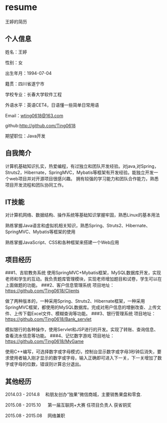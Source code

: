 # resume
王婷的简历

## 个人信息
姓名：王婷

性别：女

出生年月：1994-07-04

籍贯：四川省遂宁市

学校专业：长春大学软件工程

外语水平：英语CET4，日语懂一些简单日常用语

Email：wting0618@163.com

github:http://github.com/Ting0618

期望职位：Java开发
## 自我简介
计算机基础知识扎实，热爱编程，有过独立和团队开发经验。对java,对Spring，Struts2，Hibernate，SpringMVC，Mybatis等框架有开发经验。能独立开发一个web项目并对开源项目很感兴趣。
拥有较强的学习能力和团队合作能力，熟悉项目开发流程和团队协同工作。
## IT技能
对计算机网络、数据结构、操作系统等基础知识掌握牢固，熟悉Linux的基本用法

熟练掌握Java语言和虚拟机相关知识，熟悉Spring、Struts2、Hibernate、SpringMVC、Mybatis等框架的使用

熟练掌握JavaScript、CSS和各种框架来搭建一个Web应用
## 项目经历
###1、吉软教务系统
使用SpringMVC+Mybatis框架，MySQL数据库开发，实现老师和学生的互动。我负责题库管理模块，实现老师增加题目和试卷，学生可以在上面做题的功能。
###2、客户信息管理系统
项目地址：https://github.com/Ting0618/Clients

做了两种版本的，一种采用Spring、Struts2、Hibernate框架，一种采用SpringMVC框架，都使用的MySQL数据库。完成对用户信息的增删改查、上传文件、上传下载Excel文件、模糊查询等功能。
###3、银行管理系统
项目地址：https://github.com/Ting0618/Bank_servlet

模拟银行的各种操作，使用Servlet和JSP进行的开发。实现了转账、查询信息、查看流水信息等功能。
###4、记忆数字游戏
项目地址：https://github.com/Ting0618/MyGame

使用C++编写，可选择数字或字母模式i，控制台显示数字或字母3秒钟后消失，要求使用者输入刚才显示的数字或字母，输入正确即可进入下一关，下一关增加了数字或字母的位数，错误则计算总分退出。
## 其他经历
 2014.03 - 2014.8  　和朋友创办“独果”微信商城，主要销售果盘和零食.
 
 2015.08 - 2015.10  　 第一届互联网+大赛      任项目负责人     获省铜奖
 
 2015.08 - 2015.08  　网络兼职

